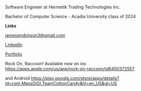 Software Engineer at Hermetik Trading Technologies Inc.

Bachelor of Computer Science - Acadia University class of 2024

**Links**

jamesgrobinson3@gmail.com

[LinkedIn](https://www.linkedin.com/in/james-robinson-3790b822b/)

[Portfolio](https://jamesrobinson160552.github.io/)


Rock On, Raccoon! Available now on ios https://apps.apple.com/us/app/rock-on-raccoon/id6450372557 

and Android https://play.google.com/store/apps/details?id=com.MassDiGI.TeamCottonCandy&hl=en_US&gl=US

<!---
JamesRobinson160552/JamesRobinson160552 is a ✨ special ✨ repository because its `README.md` (this file) appears on your GitHub profile.
You can click the Preview link to take a look at your changes.
--->
